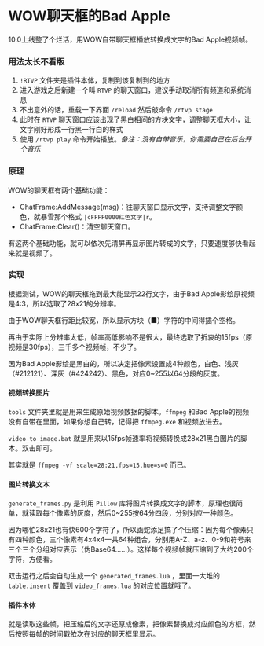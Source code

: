 # WOW聊天框的Bad Apple

10.0上线整了个烂活，用WOW自带聊天框播放转换成文字的Bad Apple视频帧。

### 用法太长不看版

1. `!RTVP` 文件夹是插件本体，复制到该复制到的地方
2. 进入游戏之后新建一个叫 `RTVP` 的聊天窗口，建议手动取消所有频道和系统消息
3. 不出意外的话，重载一下界面  `/reload` 然后敲命令 `/rtvp stage`
4. 此时在 `RTVP` 聊天窗口应该出现了黑白相间的方块文字，调整聊天框大小，让文字刚好形成一行黑一行白的样式
5. 使用 `/rtvp play` 命令开始播放。*备注：没有自带音乐，你需要自己在后台开个音乐*

### 原理

WOW的聊天框有两个基础功能：

* ChatFrame:AddMessage(msg)：往聊天窗口显示文字，支持调整文字颜色，就暴雪那个格式 `|cFFFF0000红色文字|r`。
* ChatFrame:Clear()：清空聊天窗口。

有这两个基础功能，就可以依次先清屏再显示图片转成的文字，只要速度够快看起来就是视频了。

### 实现

根据测试，WOW的聊天框拖到最大能显示22行文字，由于Bad Apple影绘原视频是4:3，所以选取了28x21的分辨率。

由于WOW聊天框行距比较宽，所以显示方块（■）字符的中间得插个空格。

再由于实际上分辨率太低，帧率高低影响不是很大，最终选取了折衷的15fps（原视频是30fps），三千多个视频帧，不少了。

因为Bad Apple影绘是黑白的，所以决定把像素设置成4种颜色，白色、浅灰（#212121）、深灰（#424242）、黑色，对应0~255以64分段的灰度。

#### 视频转换图片

`tools` 文件夹里就是用来生成原始视频数据的脚本。`ffmpeg` 和Bad Apple的视频没有自带在里面，如果你想自己转，记得把  `ffmpeg.exe` 和视频放进去。

`video_to_image.bat` 就是用来以15fps帧速率将视频转换成28x21黑白图片的脚本。双击即可。

其实就是 `ffmpeg -vf scale=28:21,fps=15,hue=s=0` 而已。

#### 图片转换文本

`generate_frames.py` 是利用  `Pillow` 库将图片转换成文字的脚本，原理也很简单，就读取每个像素的灰度，然后0~255按64分四段，分别对应一种颜色。

因为哪怕28x21也有快600个字符了，所以画蛇添足搞了个压缩：因为每个像素只有四种颜色，三个像素有4x4x4一共64种组合，分别用A-Z、a-z、0-9和符号来三个三个分组对应表示（伪Base64……）。这样每个视频帧就压缩到了大约200个字符，方便看。

双击运行之后会自动生成一个 `generated_frames.lua` ，里面一大堆的 `table.insert` 覆盖到 `video_frames.lua` 的对应位置就哦了。

#### 插件本体

就是读取这些帧，把压缩后的文字还原成像素，把像素替换成对应颜色的方框，然后按照每帧的时间戳依次在对应的聊天框里显示。
